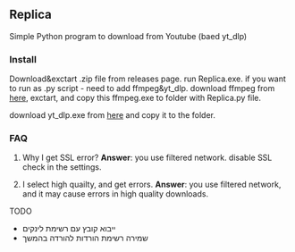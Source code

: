 ## Replica
Simple Python program to download from Youtube (baed yt_dlp)

### Install
Download&exctart .zip file from releases page.
run Replica.exe.
if you want to run as .py script - need to add ffmpeg&yt_dlp.
download ffmpeg from [here](https://github.com/BtbN/FFmpeg-Builds/releases/download/latest/ffmpeg-master-latest-win64-gpl.zip), exctart, and copy this ffmpeg.exe to folder with Replica.py file.

download yt_dlp.exe from [here](https://github.com/yt-dlp/yt-dlp/releases/latest/download/yt-dlp.exe) and copy it to the folder.

### FAQ
1. Why I get SSL error?
   **Answer**: you use filtered network. disable SSL check in the settings.
   
2. I select high quailty, and get errors.
   **Answer**: you use filtered network, and it may cause errors in high quality downloads.

TODO
* ייבוא קובץ עם רשימת לינקים
* שמירה רשימת הורדות להורדה בהמשך
